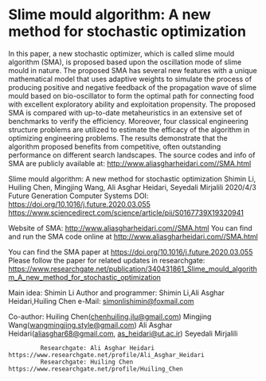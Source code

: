 # Slime mould algorithm: A new method for stochastic optimization

In this paper, a new stochastic optimizer, which is called slime mould algorithm (SMA), is proposed based upon the oscillation mode of slime mould in nature. The proposed SMA has several new features with a unique mathematical model that uses adaptive weights to simulate the process of producing positive and negative feedback of the propagation wave of slime mould based on bio-oscillator to form the optimal path for connecting food with excellent exploratory ability and exploitation propensity. The proposed SMA is compared with up-to-date metaheuristics in an extensive set of benchmarks to verify the efficiency. Moreover, four classical engineering structure problems are utilized to estimate the efficacy of the algorithm in optimizing engineering problems. The results demonstrate that the algorithm proposed benefits from competitive, often outstanding performance on different search landscapes. The source codes and info of SMA are publicly available at: http://www.aliasgharheidari.com//SMA.html

Slime mould algorithm: A new method for stochastic optimization
Shimin Li, Huiling Chen, Mingjing Wang, Ali Asghar Heidari, Seyedali Mirjalili
2020/4/3
Future Generation Computer Systems
DOI: https://doi.org/10.1016/j.future.2020.03.055
https://www.sciencedirect.com/science/article/pii/S0167739X19320941

Website of SMA: http://www.aliasgharheidari.com//SMA.html
You can find and run the SMA code online at http://www.aliasgharheidari.com//SMA.html

You can find the SMA paper at https://doi.org/10.1016/j.future.2020.03.055
Please follow the paper for related updates in researchgate: https://www.researchgate.net/publication/340431861_Slime_mould_algorithm_A_new_method_for_stochastic_optimization

  Main idea: Shimin Li
  Author and programmer: Shimin Li,Ali Asghar Heidari,Huiling Chen
  e-Mail: simonlishimin@foxmail.com
 
 Co-author:
             Huiling Chen(chenhuiling.jlu@gmail.com)
             Mingjing Wang(wangmingjing.style@gmail.com)
             Ali Asghar Heidari(aliasghar68@gmail.com, as_heidari@ut.ac.ir)
             Seyedali Mirjalili
             
             Researchgate: Ali Asghar Heidari https://www.researchgate.net/profile/Ali_Asghar_Heidari
             Researchgate: Huiling Chen https://www.researchgate.net/profile/Huiling_Chen


